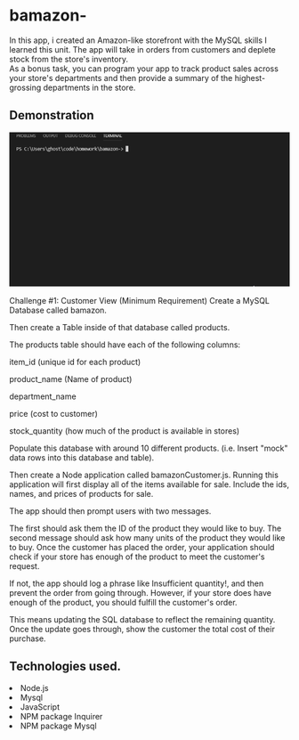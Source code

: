 # bamazon-

In this app, i created an Amazon-like storefront with the MySQL skills I learned this unit. The app will take in orders from customers and deplete stock from the store's inventory.<br> As a bonus task, you can program your app to track product sales across your store's departments and then provide a summary of the highest-grossing departments in the store.

<h2>Demonstration</h2>
<img src="Bamazon Demo.gif">

Challenge #1: Customer View (Minimum Requirement)
Create a MySQL Database called bamazon.

Then create a Table inside of that database called products.

The products table should have each of the following columns:

item_id (unique id for each product)

product_name (Name of product)

department_name

price (cost to customer)

stock_quantity (how much of the product is available in stores)

Populate this database with around 10 different products. (i.e. Insert "mock" data rows into this database and table).

Then create a Node application called bamazonCustomer.js. Running this application will first display all of the items available for sale. Include the ids, names, and prices of products for sale.

The app should then prompt users with two messages.

The first should ask them the ID of the product they would like to buy.
The second message should ask how many units of the product they would like to buy.
Once the customer has placed the order, your application should check if your store has enough of the product to meet the customer's request.

If not, the app should log a phrase like Insufficient quantity!, and then prevent the order from going through.
However, if your store does have enough of the product, you should fulfill the customer's order.

This means updating the SQL database to reflect the remaining quantity.
Once the update goes through, show the customer the total cost of their purchase.

<h2>Technologies used.</h2>
    
<li>Node.js</li>
<li>Mysql</li>
<li>JavaScript</li>
<li>NPM package Inquirer</li>
<li>NPM package Mysql</li>
    
